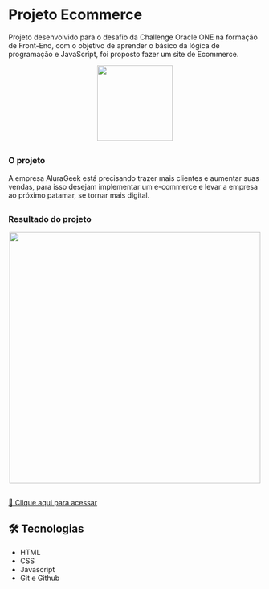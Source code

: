 # Projeto Ecommerce
Projeto desenvolvido para o desafio da Challenge Oracle ONE na formação de Front-End, com o objetivo de aprender o básico da lógica de programação e JavaScript, foi proposto fazer um site de Ecommerce.


<p align="center">
<img width="150" src="https://i.imgur.com/lcL9KM2.png">
  
  ##


### O projeto

A empresa AluraGeek está precisando trazer mais clientes e aumentar suas vendas, para isso desejam implementar um e-commerce e levar a empresa ao próximo patamar, se tornar mais digital.

##

### Resultado do projeto

<p align="center">
<img width="500" src="https://i.imgur.com/A3P1rpD.png">

##

[🔗 Clique aqui para acessar](https://beatrisantunes.github.io/Projeto-Ecommerce-Alura)



## 🛠 Tecnologias

- HTML
- CSS
- Javascript
- Git e Github
